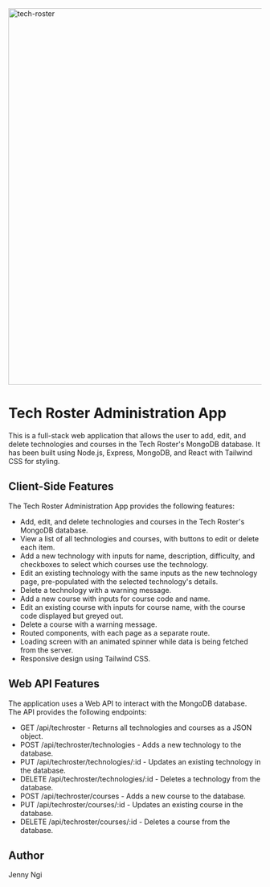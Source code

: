 <img width="748" alt="tech-roster" src="https://user-images.githubusercontent.com/75710628/223285930-f8ff5c8b-314f-4aeb-a650-a6719af4ba2d.png">

# Tech Roster Administration App
This is a full-stack web application that allows the user to add, edit, and delete technologies and courses in the Tech Roster's MongoDB database. It has been built using Node.js, Express, MongoDB, and React with Tailwind CSS for styling.

## Client-Side Features
The Tech Roster Administration App provides the following features:
- Add, edit, and delete technologies and courses in the Tech Roster's MongoDB database.
- View a list of all technologies and courses, with buttons to edit or delete each item.
- Add a new technology with inputs for name, description, difficulty, and checkboxes to select which courses use the technology.
- Edit an existing technology with the same inputs as the new technology page, pre-populated with the selected technology's details.
- Delete a technology with a warning message.
- Add a new course with inputs for course code and name.
- Edit an existing course with inputs for course name, with the course code displayed but greyed out.
- Delete a course with a warning message.
- Routed components, with each page as a separate route.
- Loading screen with an animated spinner while data is being fetched from the server.
- Responsive design using Tailwind CSS.


## Web API Features
The application uses a Web API to interact with the MongoDB database. The API provides the following endpoints:
- GET /api/techroster - Returns all technologies and courses as a JSON object.
- POST /api/techroster/technologies - Adds a new technology to the database.
- PUT /api/techroster/technologies/:id - Updates an existing technology in the database.
- DELETE /api/techroster/technologies/:id - Deletes a technology from the database.
- POST /api/techroster/courses - Adds a new course to the database.
- PUT /api/techroster/courses/:id - Updates an existing course in the database.
- DELETE /api/techroster/courses/:id - Deletes a course from the database.

## Author
Jenny Ngi
